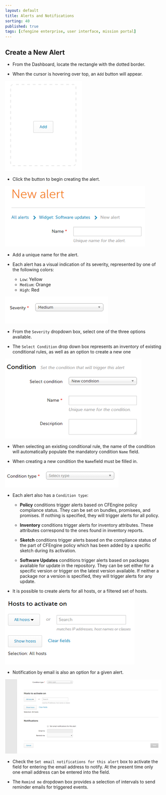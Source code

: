 ```yaml
---
layout: default
title: Alerts and Notifications
sorting: 40
published: true
tags: [cfengine enterprise, user interface, mission portal]
---
```


## Create a New Alert ##

* From the Dashboard, locate the rectangle with the dotted border. 

* When the cursor is hovering over top, an ```Add``` button will appear. 


![New Alerts](Alerts.new.png)

* Click the button to begin creating the alert.


![New Alerts Name](Alerts.top.name.png)

* Add a unique name for the alert.

* Each alert has a visual indication of its severity, represented by one of the following colors:
	* ```Low```: Yellow
	* ```Medium```: Orange
	* ```High```: Red
	

![New Alerts Severity](Alerts.top.severity.png)

* From the ```Severity``` dropdown box, select one of the three options available.
	
* The ```Select Condition``` drop down box represents an inventory of existing conditional rules, as well as an option to create a new one	


![New Alerts Condition](Alerts.top.condition.png)

* When selecting an existing conditional rule, the name of the condition will automatically populate the mandatory condition ```Name``` field.

* When creating a new condition the ```Name```field must be filled in.


![New Alerts Condition Type](Alerts.bottom.condition.type.png)

* Each alert also has a ```Condition type```:
	* **Policy** conditions trigger alerts based on CFEngine policy compliance status. They can be set on bundles, promisees, and promises. If nothing is specified, they will trigger alerts for all policy.

	* **Inventory** conditions trigger alerts for inventory attributes. These attributes correspond to the ones found in inventory reports. 

	* **Sketch** conditions trigger alerts based on the compliance status of the part of CFEngine policy which has been added by a specific sketch during its activation.

	* **Software Updates** conditions trigger alerts based on packages available for update in the repository. They can be set either for a specific version or trigger on the latest version available. If neither a package nor a version is specified, they will trigger alerts for any update.

* It is possible to create alerts for all hosts, or a filtered set of hosts.
	

![New Alerts Hosts](Alerts.bottom.hosts.png)

* Notification by email is also an option for a given alert.


![New Alerts Notifications](Alerts.bottom.notifications.png)

* Check the ```Set email notifications for this alert``` box to activate the field for entering the email address to notify. At the present time only one email address can be entered into the field.

* The ```Remind me``` dropdown box provides a selection of intervals to send reminder emails for triggered events.
